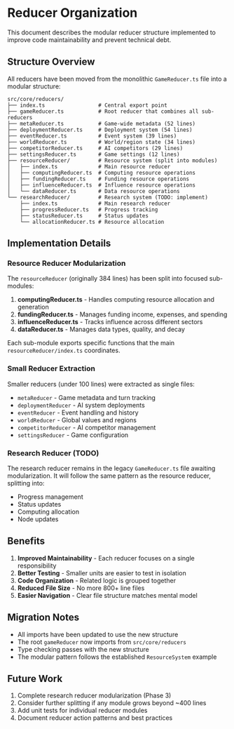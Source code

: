 # Reducer Organization

This document describes the modular reducer structure implemented to improve code maintainability and prevent technical debt.

## Structure Overview

All reducers have been moved from the monolithic `GameReducer.ts` file into a modular structure:

```
src/core/reducers/
├── index.ts                 # Central export point
├── gameReducer.ts           # Root reducer that combines all sub-reducers
├── metaReducer.ts           # Game-wide metadata (52 lines)
├── deploymentReducer.ts     # Deployment system (54 lines)
├── eventReducer.ts          # Event system (39 lines)
├── worldReducer.ts          # World/region state (34 lines)
├── competitorReducer.ts     # AI competitors (29 lines)
├── settingsReducer.ts       # Game settings (12 lines)
├── resourceReducer/         # Resource system (split into modules)
│   ├── index.ts             # Main resource reducer
│   ├── computingReducer.ts  # Computing resource operations
│   ├── fundingReducer.ts    # Funding resource operations
│   ├── influenceReducer.ts  # Influence resource operations
│   └── dataReducer.ts       # Data resource operations
└── researchReducer/         # Research system (TODO: implement)
    ├── index.ts             # Main research reducer
    ├── progressReducer.ts   # Progress tracking
    ├── statusReducer.ts     # Status updates
    └── allocationReducer.ts # Resource allocation
```

## Implementation Details

### Resource Reducer Modularization

The `resourceReducer` (originally 384 lines) has been split into focused sub-modules:

1. **computingReducer.ts** - Handles computing resource allocation and generation
2. **fundingReducer.ts** - Manages funding income, expenses, and spending
3. **influenceReducer.ts** - Tracks influence across different sectors
4. **dataReducer.ts** - Manages data types, quality, and decay

Each sub-module exports specific functions that the main `resourceReducer/index.ts` coordinates.

### Small Reducer Extraction

Smaller reducers (under 100 lines) were extracted as single files:
- `metaReducer` - Game metadata and turn tracking
- `deploymentReducer` - AI system deployments
- `eventReducer` - Event handling and history
- `worldReducer` - Global values and regions
- `competitorReducer` - AI competitor management
- `settingsReducer` - Game configuration

### Research Reducer (TODO)

The research reducer remains in the legacy `GameReducer.ts` file awaiting modularization. It will follow the same pattern as the resource reducer, splitting into:
- Progress management
- Status updates
- Computing allocation
- Node updates

## Benefits

1. **Improved Maintainability** - Each reducer focuses on a single responsibility
2. **Better Testing** - Smaller units are easier to test in isolation
3. **Code Organization** - Related logic is grouped together
4. **Reduced File Size** - No more 800+ line files
5. **Easier Navigation** - Clear file structure matches mental model

## Migration Notes

- All imports have been updated to use the new structure
- The root `gameReducer` now imports from `src/core/reducers`
- Type checking passes with the new structure
- The modular pattern follows the established `ResourceSystem` example

## Future Work

1. Complete research reducer modularization (Phase 3)
2. Consider further splitting if any module grows beyond ~400 lines
3. Add unit tests for individual reducer modules
4. Document reducer action patterns and best practices
